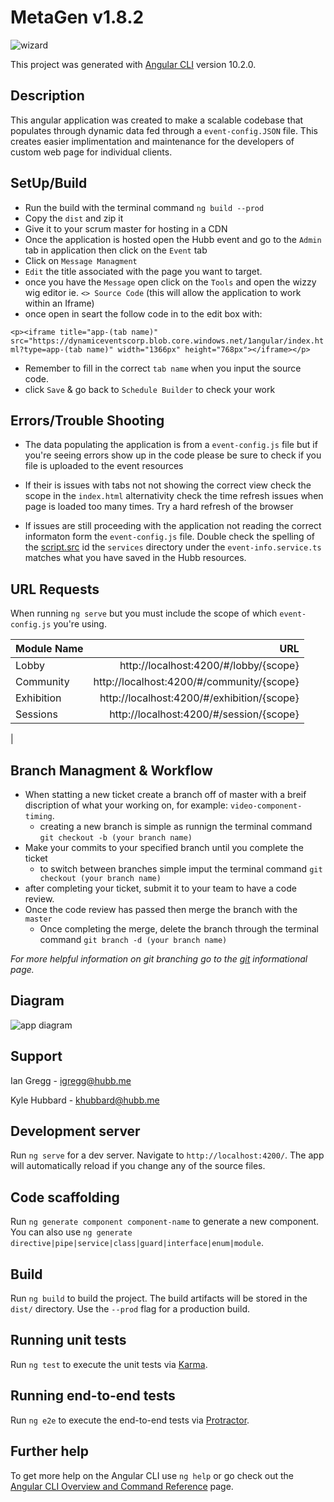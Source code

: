 # MetaGen v1.8.2

![wizard](https://media.giphy.com/media/Tw0rSdQs4fbJC/giphy.gif)

This project was generated with [Angular CLI](https://github.com/angular/angular-cli) version 10.2.0.


## Description 

This angular application was created to make a scalable codebase that populates through dynamic data fed through a `event-config.JSON` file. This creates easier implimentation and maintenance for the developers of custom web page for individual clients. 

## SetUp/Build

 * Run the build with the terminal command `ng build --prod`
 * Copy the `dist` and zip it
 * Give it to your scrum master for hosting in a CDN
 * Once the application is hosted open the Hubb event and go to the `Admin` tab in application then click on the `Event` tab
 * Click on `Message Managment`
 * `Edit` the title associated with the page you want to target. 
 * once you have the `Message` open click on the `Tools` and open the wizzy wig editor ie. `<> Source Code` (this will allow the application to work within an Iframe)
 * once open in seart the follow code in to the edit box with: 
 
  `` <p><iframe title="app-(tab name)" src="https://dynamiceventscorp.blob.core.windows.net/1angular/index.html?type=app-(tab name)" width="1366px" height="768px"></iframe></p> ``

 * Remember to fill in the correct `tab name` when you input the source code.
 * click `Save` & go back to `Schedule Builder` to check your work

## Errors/Trouble Shooting 
  * The data populating the application is from a `event-config.js` file but if you're seeing errors show up in the code please be sure to check if you file is uploaded to the event resources 

  * If their is issues with tabs not not showing the correct view check the scope in the `index.html` alternativity check the time refresh issues when page is loaded too many times. Try a hard refresh of the browser

  * If issues are still proceeding with the application not reading the correct informaton form the `event-config.js` file. Double check the spelling of the [script.src](custom-lobbies-NEW\lobbies-app\src\app\services\event-info.service.ts) id the `services` directory under the `event-info.service.ts` matches what you have saved in the Hubb resources.
  
## URL Requests
When running `ng serve` but you must include the scope of which `event-config.js` you're using. 

| Module Name  | URL |
|:------------|----------------------------:|
| Lobby | http://localhost:4200/#/lobby/{scope} |
| Community | http://localhost:4200/#/community/{scope} |
| Exhibition | http://localhost:4200/#/exhibition/{scope}  |
| Sessions | http://localhost:4200/#/session/{scope} 
|

## Branch Managment & Workflow
  * When statting a new ticket create a branch off of master with a breif discription of what your working on, for example: `video-component-timing`.
    * creating a new branch is simple as runnign the terminal command `git checkout -b (your branch name)`
  * Make your commits to your specified branch until you complete the ticket
    * to switch between branches simple imput the terminal command `git checkout (your branch name)`
  * after completing your ticket, submit it to your team to have a code review. 
  * Once the code review has passed then merge the branch with the `master` 
    * Once completing the merge, delete the branch through the terminal command `git branch -d (your branch name)`

_For more helpful information on git branching go to the [git](https://git-scm.com/book/en/v2/Git-Branching-Basic-Branching-and-Merging) informational page._
## Diagram 

![app diagram]()

## Support

  Ian Gregg - igregg@hubb.me

  Kyle Hubbard - khubbard@hubb.me

## Development server

Run `ng serve` for a dev server. Navigate to `http://localhost:4200/`. The app will automatically reload if you change any of the source files.

## Code scaffolding

Run `ng generate component component-name` to generate a new component. You can also use `ng generate directive|pipe|service|class|guard|interface|enum|module`.

## Build

Run `ng build` to build the project. The build artifacts will be stored in the `dist/` directory. Use the `--prod` flag for a production build.

## Running unit tests

Run `ng test` to execute the unit tests via [Karma](https://karma-runner.github.io).

## Running end-to-end tests

Run `ng e2e` to execute the end-to-end tests via [Protractor](http://www.protractortest.org/).

## Further help

To get more help on the Angular CLI use `ng help` or go check out the [Angular CLI Overview and Command Reference](https://angular.io/cli) page.
